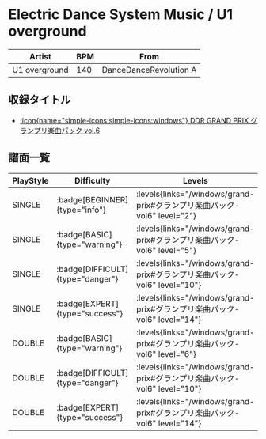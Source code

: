 # Electric Dance System Music / U1 overground

|Artist|BPM|From|
|------|---|----|
|U1 overground|140|DanceDanceRevolution A|

## 収録タイトル

- [:icon{name="simple-icons:simple-icons:windows"} DDR GRAND PRIX グランプリ楽曲パック vol.6](/windows/grand-prix#グランプリ楽曲パック-vol6)

## 譜面一覧

|PlayStyle|Difficulty|Levels|Notes|Movie|
|---------|----------|------|-----|-----|
|SINGLE| :badge[BEGINNER]{type="info"}| :levels{links="/windows/grand-prix#グランプリ楽曲パック-vol6" level="2"}|96/2||
|SINGLE| :badge[BASIC]{type="warning"}| :levels{links="/windows/grand-prix#グランプリ楽曲パック-vol6" level="5"}|169/3||
|SINGLE| :badge[DIFFICULT]{type="danger"}| :levels{links="/windows/grand-prix#グランプリ楽曲パック-vol6" level="10"}|295/14||
|SINGLE| :badge[EXPERT]{type="success"}| :levels{links="/windows/grand-prix#グランプリ楽曲パック-vol6" level="14"}|506/2||
|DOUBLE| :badge[BASIC]{type="warning"}| :levels{links="/windows/grand-prix#グランプリ楽曲パック-vol6" level="6"}|171/3||
|DOUBLE| :badge[DIFFICULT]{type="danger"}| :levels{links="/windows/grand-prix#グランプリ楽曲パック-vol6" level="10"}|302/13||
|DOUBLE| :badge[EXPERT]{type="success"}| :levels{links="/windows/grand-prix#グランプリ楽曲パック-vol6" level="14"}|476/2||
